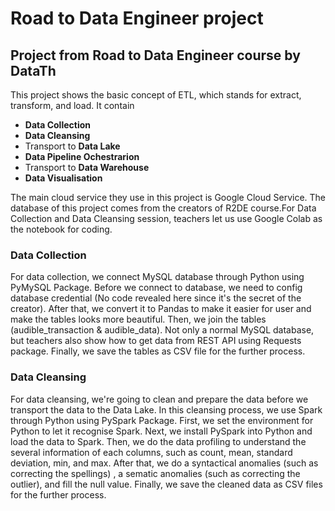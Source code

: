 # Road to Data Engineer project
## Project from Road to Data Engineer course by DataTh

This project shows the basic concept of ETL, which stands for extract, transform, and load. It contain 
* **Data Collection**
* **Data Cleansing**
* Transport to **Data Lake**
* **Data Pipeline Ochestrarion**
* Transport to **Data Warehouse**
* **Data Visualisation**

The main cloud service they use in this project is Google Cloud Service. The database of this project comes from the creators of R2DE course.For Data Collection and Data Cleansing session, teachers let us use Google Colab as the notebook for coding.

### Data Collection
For data collection, we connect MySQL database through Python using PyMySQL Package. Before we connect to database, we need to config database credential (No code revealed here since it's the secret of the creator).
After that, we convert it to Pandas to make it easier for user and make the tables looks more beautiful. Then, we join the tables (audible_transaction & audible_data).
Not only a normal MySQL database, but teachers also show how to get data from REST API using Requests package.
Finally, we save the tables as CSV file for the further process.

### Data Cleansing
For data cleansing, we're going to clean and prepare the data before we transport the data to the Data Lake. In this cleansing process, we use Spark through Python using PySpark Package.
First, we set the environment for Python to let it recognise Spark. Next, we install PySpark into Python and load the data to Spark. Then, we do the data profiling to understand the several information of each columns, such as count, mean, standard deviation, min, and max. After that, we do a syntactical anomalies (such as correcting the spellings) , a sematic anomalies (such as correcting the outlier), and fill the null value. Finally, we save the cleaned data as CSV files for the further process.
